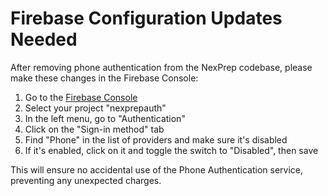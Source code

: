 # Firebase Configuration Updates Needed

After removing phone authentication from the NexPrep codebase, please make these changes in the Firebase Console:

1. Go to the [Firebase Console](https://console.firebase.google.com/)
2. Select your project "nexprepauth"
3. In the left menu, go to "Authentication"
4. Click on the "Sign-in method" tab
5. Find "Phone" in the list of providers and make sure it's disabled
6. If it's enabled, click on it and toggle the switch to "Disabled", then save

This will ensure no accidental use of the Phone Authentication service, preventing any unexpected charges.
